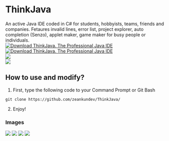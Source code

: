 # ThinkJava
An active Java IDE coded in C# for students, hobbyists, teams, friends and companies. Fetaures invalid lines, error list, project explorer, auto completion (Senzo), applet maker, game maker for busy people or individuals.
<br>
[![Download ThinkJava. The Professional Java IDE](https://img.shields.io/sourceforge/dm/thinkjava-ide.svg)](https://sourceforge.net/projects/thinkjava-ide/files/latest/download)
<br>
[![Download ThinkJava. The Professional Java IDE](https://img.shields.io/sourceforge/dt/thinkjava-ide.svg)](https://sourceforge.net/projects/thinkjava-ide/files/latest/download)
<br>
<img src="https://img.shields.io/badge/status-stable-green">
<br>
<img src="https://img.shields.io/badge/buildversion-136-red">

## How to use and modify?
1. First, type the following code to your Command Prompt or Git Bash
```
git clone https://github.com/zeankundev/ThinkJava/
```
2. Enjoy!
### Images
<img src="https://a.fsdn.com/con/app/proj/thinkjava-ide/screenshots/s1.png/max/max/1">
<img src="https://a.fsdn.com/con/app/proj/thinkjava-ide/screenshots/s2.png/max/max/1">
<img src="https://a.fsdn.com/con/app/proj/thinkjava-ide/screenshots/s3.png/max/max/1">
<img src="https://a.fsdn.com/con/app/proj/thinkjava-ide/screenshots/s4.png/max/max/1">
